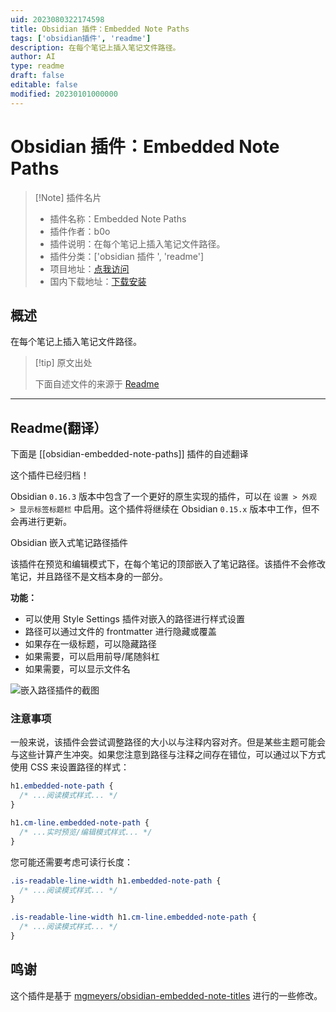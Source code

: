 ```yaml
---
uid: 2023080322174598
title: Obsidian 插件：Embedded Note Paths
tags: ['obsidian插件', 'readme']
description: 在每个笔记上插入笔记文件路径。
author: AI
type: readme
draft: false
editable: false
modified: 20230101000000
---
```


# Obsidian 插件：Embedded Note Paths

> [!Note] 插件名片
> - 插件名称：Embedded Note Paths
> - 插件作者：b0o
> - 插件说明：在每个笔记上插入笔记文件路径。
> - 插件分类：['obsidian 插件 ', 'readme']
> - 项目地址：[点我访问](https://github.com/b0o/obsidian-embedded-note-paths)
> - 国内下载地址：[下载安装](https://pkmer.cn/products/plugin/pluginMarket/?obsidian-embedded-note-paths)

## 概述

在每个笔记上插入笔记文件路径。

> [!tip] 原文出处
>
>下面自述文件的来源于 [Readme](https://ghproxy.net/https://raw.githubusercontent.com/b0o/obsidian-embedded-note-paths/main/README.md)
>

---

## Readme(翻译）

下面是 [[obsidian-embedded-note-paths]] 插件的自述翻译

这个插件已经归档！

Obsidian `0.16.3` 版本中包含了一个更好的原生实现的插件，可以在 `设置 > 外观 > 显示标签标题栏` 中启用。这个插件将继续在 Obsidian `0.15.x` 版本中工作，但不会再进行更新。

Obsidian 嵌入式笔记路径插件

该插件在预览和编辑模式下，在每个笔记的顶部嵌入了笔记路径。该插件不会修改笔记，并且路径不是文档本身的一部分。

**功能：**

- 可以使用 Style Settings 插件对嵌入的路径进行样式设置
- 路径可以通过文件的 frontmatter 进行隐藏或覆盖
- 如果存在一级标题，可以隐藏路径
- 如果需要，可以启用前导/尾随斜杠
- 如果需要，可以显示文件名

<img src="https://user-images.githubusercontent.com/21299126/185779567-ba379655-9ed7-495c-841c-112a76101698.png" alt="嵌入路径插件的截图" />

### 注意事项

一般来说，该插件会尝试调整路径的大小以与注释内容对齐。但是某些主题可能会与这些计算产生冲突。如果您注意到路径与注释之间存在错位，可以通过以下方式使用 CSS 来设置路径的样式：

```css
h1.embedded-note-path {
  /* ...阅读模式样式... */
}

h1.cm-line.embedded-note-path {
  /* ...实时预览/编辑模式样式... */
}
```

您可能还需要考虑可读行长度：

```css
.is-readable-line-width h1.embedded-note-path {
  /* ...阅读模式样式... */
}

.is-readable-line-width h1.cm-line.embedded-note-path {
  /* ...阅读模式样式... */
}
```

## 鸣谢

这个插件是基于 [mgmeyers/obsidian-embedded-note-titles](https://github.com/mgmeyers/obsidian-embedded-note-titles) 进行的一些修改。
